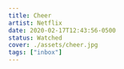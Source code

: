 ```yaml
---
title: Cheer
artist: Netflix
date: 2020-02-17T12:43:56-0500
status: Watched
cover: ./assets/cheer.jpg
tags: ["inbox"]
---
```

